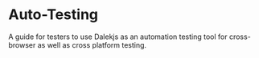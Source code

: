 Auto-Testing
============

A guide for testers to use Dalekjs as an automation testing tool for cross-browser as well as cross platform testing.
